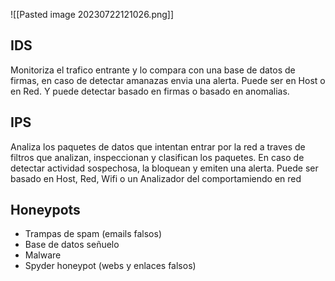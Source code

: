 ![[Pasted image 20230722121026.png]]
## IDS
Monitoriza el trafico entrante y lo compara con una base de datos de firmas, en caso de detectar amanazas envia una alerta.
Puede ser en Host o en Red.
Y puede detectar basado en firmas o basado en anomalias.
## IPS
Analiza los paquetes de datos que intentan entrar por la red a traves de filtros que analizan, inspeccionan y clasifican los paquetes. En caso de detectar actividad sospechosa, la bloquean y emiten una alerta.
Puede ser basado en Host, Red, Wifi o un Analizador del comportamiendo en red
## Honeypots
- Trampas de spam (emails falsos)
- Base de datos señuelo
- Malware
- Spyder honeypot (webs y enlaces falsos)